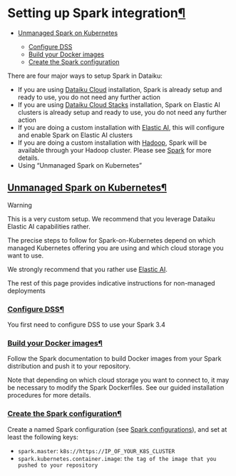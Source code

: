 Setting up Spark integration[¶](#setting-up-spark-integration "Permalink to this heading")
==========================================================================================



* [Unmanaged Spark on Kubernetes](#unmanaged-spark-on-kubernetes)


	+ [Configure DSS](#configure-dss)
	+ [Build your Docker images](#build-your-docker-images)
	+ [Create the Spark configuration](#create-the-spark-configuration)



There are four major ways to setup Spark in Dataiku:


* If you are using [Dataiku Cloud](../installation/index.html) installation, Spark is already setup and ready to use, you do not need any further action
* If you are using [Dataiku Cloud Stacks](../installation/index.html) installation, Spark on Elastic AI clusters is already setup and ready to use, you do not need any further action
* If you are doing a custom installation with [Elastic AI](../containers/index.html), this will configure and enable Spark on Elastic AI clusters
* If you are doing a custom installation with [Hadoop](../hadoop/index.html), Spark will be available through your Hadoop cluster. Please see [Spark](../hadoop/spark.html) for more details.
* Using “Unmanaged Spark on Kubernetes”



[Unmanaged Spark on Kubernetes](#id1)[¶](#unmanaged-spark-on-kubernetes "Permalink to this heading")
----------------------------------------------------------------------------------------------------



Warning


This is a very custom setup. We recommend that you leverage Dataiku Elastic AI capabilities rather.



The precise steps to follow for Spark\-on\-Kubernetes depend on which managed Kubernetes offering you are using and which cloud storage you want to use.


We strongly recommend that you rather use [Elastic AI](../containers/index.html).


The rest of this page provides indicative instructions for non\-managed deployments



### [Configure DSS](#id2)[¶](#configure-dss "Permalink to this heading")


You first need to configure DSS to use your Spark 3\.4




### [Build your Docker images](#id3)[¶](#build-your-docker-images "Permalink to this heading")


Follow the Spark documentation to build Docker images from your Spark distribution and push it to your repository.


Note that depending on which cloud storage you want to connect to, it may be necessary to modify the Spark Dockerfiles. See our guided installation procedures for more details.




### [Create the Spark configuration](#id4)[¶](#create-the-spark-configuration "Permalink to this heading")


Create a named Spark configuration (see [Spark configurations](configuration.html)), and set at least the following keys:


* `spark.master`: `k8s://https://IP_OF_YOUR_K8S_CLUSTER`
* `spark.kubernetes.container.image`: `the tag of the image that you pushed to your repository`